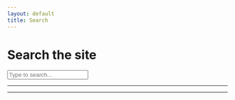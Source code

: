 ```yaml
---
layout: default
title: Search
---
```


<h1>Search the site</h1>
<input type="text" id="search-input" placeholder="Type to search..." />
<ul id="results-container"></ul>

<script src="https://cdnjs.cloudflare.com/ajax/libs/simple-jekyll-search/1.7.2/simple-jekyll-search.min.js"></script>
<script>
    SimpleJekyllSearch({
        searchInput: document.getElementById('search-input'),
        resultsContainer: document.getElementById('results-container'),
        json: '{{ "/search.json" | absolute_url }}',
        searchResultTemplate: '<li><a href="{url}">{title}</a></li>',
        noResultsText: 'No results found'
    });
</script>










***


***
